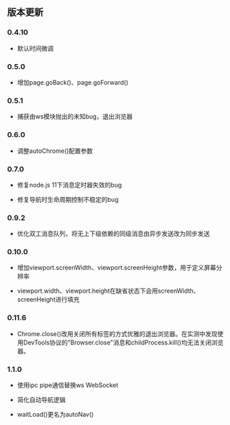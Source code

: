 ## 版本更新

### 0.4.10

* 默认时间微调

### 0.5.0

* 增加page.goBack()、page.goForward()


### 0.5.1

* 捕获由ws模块抛出的未知bug，退出浏览器

### 0.6.0

* 调整autoChrome()配置参数

### 0.7.0

* 修复node.js 11下消息定时器失效的bug

* 修复导航时生命周期控制不稳定的bug

### 0.9.2

* 优化双工消息队列，将无上下级依赖的同级消息由异步发送改为同步发送

### 0.10.0

* 增加viewport.screenWidth、viewport.screenHeight参数，用于定义屏幕分辨率

* viewport.width、viewport.height在缺省状态下会用screenWidth、screenHeight进行填充


### 0.11.6

* Chrome.close()改用关闭所有标签的方式优雅的退出浏览器。在实测中发现使用DevTools协议的"Browser.close"消息和childProcess.kill()均无法关闭浏览器。

### 1.1.0

* 使用ipc pipe通信替换ws WebSocket

* 简化自动导航逻辑

* waitLoad()更名为autoNav()